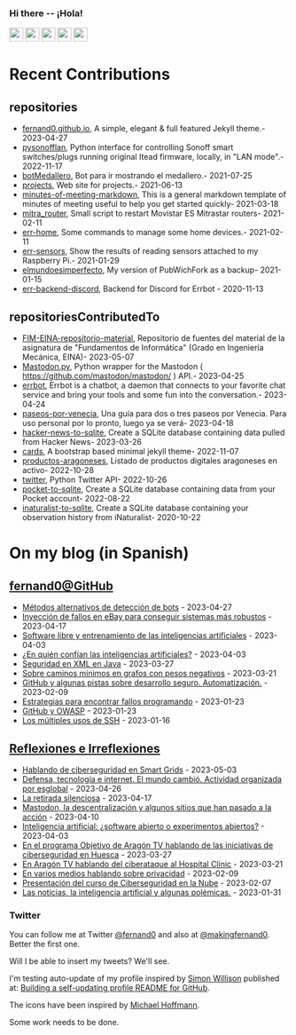### Hi there -- ¡Hola!

<a href="mailto:ftricas@unizar.es" title="e-mail"><i class="svg-icon email"></i></a> 
<a href="https://www.linkedin.com/in/fernand0" title="My LinkedIn//Mi LinkedIn"><img src="https://img.shields.io/badge/linkedin-%230077B5.svg?&style=for-the-badge&logo=linkedin&logoColor=white" height=25></a> 
<a href="https://www.twitter.com/fernand0" title="My Twitter//Mi Twitter"><img src="https://img.shields.io/badge/twitter-%231DA1F2.svg?&style=for-the-badge&logo=twitter&logoColor=white" height=25></i></a> 
<a href="https://mastodon.social/@fernand0" title="My Mastodon//Mi Mastodon" rel="me"><img src="https://img.shields.io/static/v1?label=Mastodon&message=Social&color=blue" height=25></i></a> 
<a href="https://flickr.com/fernand0"><img src="https://img.shields.io/static/v1?label=Flickr&message=Images&color=blue" height=25></a>
<a href="https://dev.to/fernand0"><img src="https://img.shields.io/badge/DEV.TO-%230A0A0A.svg?&style=for-the-badge&logo=dev-dot-to&logoColor=white" height=25></a>

# Recent Contributions
<!-- recent_releases starts -->


## repositories
* [fernand0.github.io](https://github.com/fernand0/fernand0.github.io),  A simple, elegant & full featured Jekyll theme.- 2023-04-27
* [pysonofflan](https://github.com/fernand0/pysonofflan),  Python interface for controlling Sonoff smart switches/plugs running original Itead firmware, locally, in "LAN mode".- 2022-11-17
* [botMedallero](https://github.com/fernand0/botMedallero),  Bot para ir mostrando el medallero.- 2021-07-25
* [projects](https://github.com/fernand0/projects),  Web site for projects.- 2021-06-13
* [minutes-of-meeting-markdown](https://github.com/fernand0/minutes-of-meeting-markdown),  This is a general markdown template of minutes of meeting useful to help you get started quickly- 2021-03-18
* [mitra_router](https://github.com/fernand0/mitra_router),  Small script to restart Movistar ES Mitrastar routers- 2021-02-11
* [err-home](https://github.com/fernand0/err-home),  Some commands to manage some home devices.- 2021-02-11
* [err-sensors](https://github.com/fernand0/err-sensors),  Show the results of reading sensors attached to my Raspberry Pi.- 2021-01-29
* [elmundoesimperfecto](https://github.com/fernand0/elmundoesimperfecto),  My version of PubWichFork as a backup- 2021-01-15
* [err-backend-discord](https://github.com/fernand0/err-backend-discord),  Backend for Discord for Errbot - 2020-11-13

## repositoriesContributedTo
* [FIM-EINA-repositorio-material](https://github.com/ricardojrdez/FIM-EINA-repositorio-material),  Repositorio de fuentes del material de la asignatura de "Fundamentos de Informática" (Grado en Ingeniería Mecánica, EINA)- 2023-05-07
* [Mastodon.py](https://github.com/halcy/Mastodon.py),  Python wrapper for the Mastodon ( https://github.com/mastodon/mastodon/ ) API.- 2023-04-25
* [errbot](https://github.com/errbotio/errbot),  Errbot is a chatbot, a daemon that connects to your favorite chat service and bring your tools and some fun into the conversation.- 2023-04-24
* [paseos-por-venecia](https://github.com/JJ/paseos-por-venecia),  Una guía para dos o tres paseos por Venecia. Para uso personal por lo pronto, luego ya se verá- 2023-04-18
* [hacker-news-to-sqlite](https://github.com/dogsheep/hacker-news-to-sqlite),  Create a SQLite database containing data pulled from Hacker News- 2023-03-26
* [cards](https://github.com/sharu725/cards),  A bootstrap based minimal jekyll theme- 2022-11-07
* [productos-aragoneses](https://github.com/planaspa/productos-aragoneses),  Listado de productos digitales aragoneses en activo- 2022-10-28
* [twitter](https://github.com/python-twitter-tools/twitter),  Python Twitter API- 2022-10-26
* [pocket-to-sqlite](https://github.com/dogsheep/pocket-to-sqlite),  Create a SQLite database containing data from your Pocket account- 2022-08-22
* [inaturalist-to-sqlite](https://github.com/dogsheep/inaturalist-to-sqlite),  Create a SQLite database containing your observation history from iNaturalist- 2020-10-22
<!-- recent_releases ends -->

# On my blog (in Spanish)

<!-- blog starts -->


## [fernand0@GitHub](https://fernand0.github.io/)
* [Métodos alternativos de detección de bots](http://fernand0.github.io//metodos-alternativos-deteccion-spam/) - 2023-04-27
* [Inyección de fallos en eBay para conseguir sistemas más robustos](http://fernand0.github.io//inyeccion-fallos-ebay/) - 2023-04-17
* [Software libre y entrenamiento de las inteligencias artificiales](http://fernand0.github.io//open-source-ai/) - 2023-04-03
* [¿En quién confían las inteligencias artificiales?](http://fernand0.github.io//en-quien-confian-las-inteligencias-artificiales/) - 2023-04-03
* [Seguridad en XML en Java](http://fernand0.github.io//seguridad-xml-java/) - 2023-03-27
* [Sobre caminos mínimos en grafos con pesos negativos](http://fernand0.github.io//caminos-en-grafos/) - 2023-03-21
* [GitHub y algunas pistas sobre desarrollo seguro. Automatización.](http://fernand0.github.io//github-pistas-seguridad/) - 2023-02-09
* [Estrategias para encontrar fallos programando](http://fernand0.github.io//encontrar-fallos/) - 2023-01-23
* [GitHub y OWASP](http://fernand0.github.io//mitigar-fallos-OWASP/) - 2023-01-23
* [Los múltiples usos de SSH](http://fernand0.github.io//SSH-ideas/) - 2023-01-16

## [Reflexiones e Irreflexiones](http://fernand0.blogalia.com/)
* [Hablando de ciberseguridad en Smart Grids](http://fernand0.blogalia.com//historias/78705) - 2023-05-03
* [Defensa, tecnolog&#237;a e internet. El mundo cambi&#243;. Actividad organizada por esglobal](http://fernand0.blogalia.com//historias/78700) - 2023-04-26
* [La retirada silenciosa](http://fernand0.blogalia.com//historias/78697) - 2023-04-17
* [Mastodon, la descentralizaci&#243;n y algunos sitios que han pasado a la acci&#243;n](http://fernand0.blogalia.com//historias/78692) - 2023-04-10
* [Inteligencia artificial: &#191;software abierto o experimentos abiertos?](http://fernand0.blogalia.com//historias/78689) - 2023-04-03
* [En el programa Objetivo de Arag&#243;n TV hablando de las iniciativas de ciberseguridad en Huesca](http://fernand0.blogalia.com//historias/78686) - 2023-03-27
* [En Arag&#243;n TV hablando del ciberataque al Hospital Clinic](http://fernand0.blogalia.com//historias/78683) - 2023-03-21
* [En varios medios hablando sobre privacidad](http://fernand0.blogalia.com//historias/78672) - 2023-02-09
* [Presentaci&#243;n del curso de Ciberseguridad en la Nube](http://fernand0.blogalia.com//historias/78671) - 2023-02-07
* [Las noticias, la inteligencia artificial y algunas pol&#233;micas.](http://fernand0.blogalia.com//historias/78669) - 2023-01-31
<!-- blog ends -->

### Twitter 

You can follow me at Twitter [@fernand0](https://twitter.com/fernand0) and also at [@makingfernand0](https://twitter.com/fernand0). Better the first one.

Will I be able to insert my tweets? We'll see.

I'm testing auto-update of my profile inspired by [Simon Willison](https://simonwillison.net/) published at: [Building a self-updating profile README for GitHub](https://simonwillison.net/2020/Jul/10/self-updating-profile-readme/).

The icons have been inspired by [Michael Hoffmann](https://www.mokkapps.de/).

Some work needs to be done.

<!--
**fernand0/fernand0** is a ✨ _special_ ✨ repository because its `README.md` (this file) appears on your GitHub profile.

Here are some ideas to get you started:

- 🔭 I’m currently working on ...
- 🌱 I’m currently learning ...
- 👯 I’m looking to collaborate on ...
- 🤔 I’m looking for help with ...
- 💬 Ask me about ...
- 📫 How to reach me: ...
- 😄 Pronouns: ...
- ⚡ Fun fact: ...
-->
